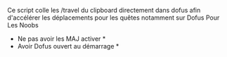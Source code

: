 Ce script colle les /travel du clipboard directement dans dofus afin d'accélérer les déplacements pour les quêtes notamment sur Dofus Pour Les Noobs

* Ne pas avoir les MAJ activer *
* Avoir Dofus ouvert au démarrage *
